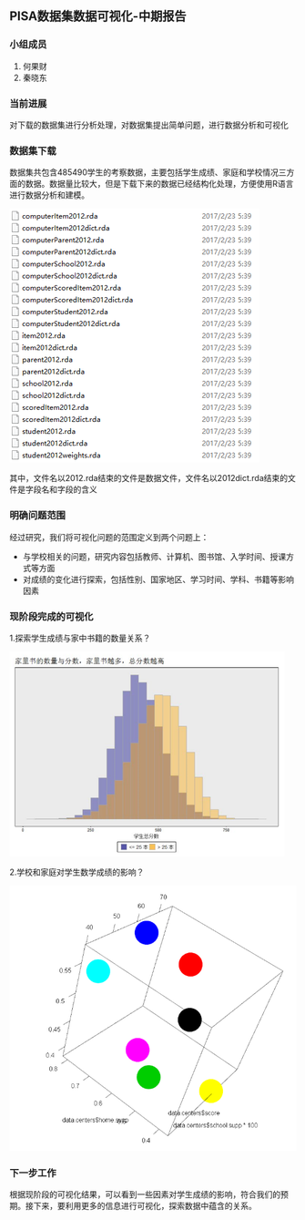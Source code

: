 ## PISA数据集数据可视化-中期报告

### 小组成员

1. 何果财
2. 秦晓东

### 当前进展

对下载的数据集进行分析处理，对数据集提出简单问题，进行数据分析和可视化

### 数据集下载

数据集共包含485490学生的考察数据，主要包括学生成绩、家庭和学校情况三方面的数据。数据量比较大，但是下载下来的数据已经结构化处理，方便使用R语言进行数据分析和建模。

<img src="https://raw.githubusercontent.com/hegc/md_ims/master/dm3.PNG" />

其中，文件名以2012.rda结束的文件是数据文件，文件名以2012dict.rda结束的文件是字段名和字段的含义

### 明确问题范围

经过研究，我们将可视化问题的范围定义到两个问题上：

- 与学校相关的问题，研究内容包括教师、计算机、图书馆、入学时间、授课方式等方面
- 对成绩的变化进行探索，包括性别、国家地区、学习时间、学科、书籍等影响因素

### 现阶段完成的可视化

1.探索学生成绩与家中书籍的数量关系？

<img src="https://raw.githubusercontent.com/hegc/md_ims/master/dm4.png" />

2.学校和家庭对学生数学成绩的影响？

<img src="https://raw.githubusercontent.com/hegc/md_ims/master/dm5.PNG" />

### 下一步工作

根据现阶段的可视化结果，可以看到一些因素对学生成绩的影响，符合我们的预期。接下来，要利用更多的信息进行可视化，探索数据中蕴含的关系。